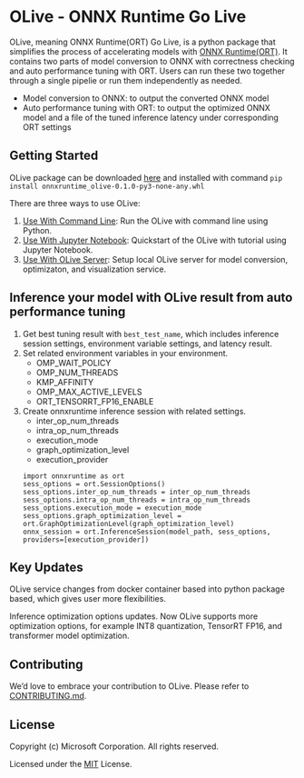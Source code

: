 # OLive - ONNX Runtime Go Live
OLive, meaning ONNX Runtime(ORT) Go Live, is a python package that simplifies the process of accelerating models with [ONNX Runtime(ORT)](https://github.com/microsoft/onnxruntime). It contains two parts of model conversion to ONNX with correctness checking and auto performance tuning with ORT. Users can run these two together through a single pipelie or run them independently as needed.
* Model conversion to ONNX: to output the converted ONNX model
* Auto performance tuning with ORT: to output the optimized ONNX model and a file of the tuned inference latency under corresponding ORT settings 

## Getting Started
OLive package can be downloaded [here](https://olivewheels.blob.core.windows.net/repo/onnxruntime_olive-0.1.0-py3-none-any.whl) and installed with command `pip install onnxruntime_olive-0.1.0-py3-none-any.whl`

There are three ways to use OLive:
1. [Use With Command Line](./cmd-example/readme.md): Run the OLive with command line using Python. 
2. [Use With Jupyter Notebook](./notebook-tutorial): Quickstart of the OLive with tutorial using Jupyter Notebook. 
3. [Use With OLive Server](./server-example/readme.md): Setup local OLive server for model conversion, optimizaton, and visualization service.

## Inference your model with OLive result from auto performance tuning 
1. Get best tuning result with `best_test_name`, which includes inference session settings, environment variable settings, and latency result. 
2. Set related environment variables in your environment.
    * OMP_WAIT_POLICY
    * OMP_NUM_THREADS
    * KMP_AFFINITY
    * OMP_MAX_ACTIVE_LEVELS
    * ORT_TENSORRT_FP16_ENABLE
3. Create onnxruntime inference session with related settings.
    * inter_op_num_threads
    * intra_op_num_threads
    * execution_mode
    * graph_optimization_level
    * execution_provider
    ```
   import onnxruntime as ort
   sess_options = ort.SessionOptions()
   sess_options.inter_op_num_threads = inter_op_num_threads
   sess_options.intra_op_num_threads = intra_op_num_threads
   sess_options.execution_mode = execution_mode
   sess_options.graph_optimization_level = ort.GraphOptimizationLevel(graph_optimization_level)
   onnx_session = ort.InferenceSession(model_path, sess_options, providers=[execution_provider])
    ```

## Key Updates
OLive service changes from docker container based into python package based, which gives user more flexibilities. 

Inference optimization options updates. Now OLive supports more optimization options, for example INT8 quantization, TensorRT FP16, and transformer model optimization. 

## Contributing
We’d love to embrace your contribution to OLive. Please refer to [CONTRIBUTING.md](./CONTRIBUTING.md).

## License
Copyright (c) Microsoft Corporation. All rights reserved.

Licensed under the [MIT](./LICENSE) License.
   
   
